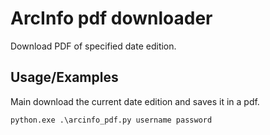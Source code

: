 # ArcInfo pdf downloader

Download PDF of specified date edition.



## Usage/Examples

Main download the current date edition and saves it in a pdf.

```shell
python.exe .\arcinfo_pdf.py username password
```
